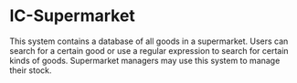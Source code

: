 # IC-Supermarket
This system contains a database of all goods in a supermarket. Users can search for a certain good or use a regular expression to search for certain kinds of goods. Supermarket managers may use this system to manage their stock.
